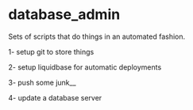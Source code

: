 # database_admin
Sets of scripts that do things in an automated fashion.

1- setup git to store things

2- setup liquidbase for automatic deployments

3- push some junk__

4- update a database server
